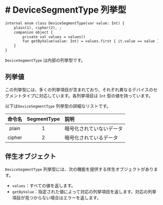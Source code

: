 # # DeviceSegmentType 列挙型

```svg
internal enum class DeviceSegmentType(var value: Int) {
    plain(1), cipher(2), ;
    companion object {
        private val values = values()
        fun getByValue(value: Int) = values.first { it.value == value }
    }
}
```




`DeviceSegmentType` は内部の列挙型です。

## 列挙値

この列挙型には、多くの列挙項目が含まれており、それぞれ異なるデバイスのセグメントタイプに対応しています。各列挙項目は `Int` 型の値を持っています。

以下は`DeviceSegmentType` 列挙型の詳細なリストです。

| 命令名 | SegmentType | 説明 |
|:---:|:---:|:---|
| plain | 1 | 暗号化されていないデータ |
| cipher | 2 | 暗号化されているデータ |

## 伴生オブジェクト

`DeviceSegmentType` 列挙型には、次の機能を提供する伴生オブジェクトがあります。

- `values`：すべての値を返します。
- `getByValue`：指定された値によって対応の列挙項目を返します。対応の列挙項目が見つからない場合はエラーを返します。

